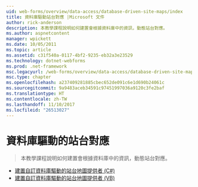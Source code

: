 ```yaml
---
uid: web-forms/overview/data-access/database-driven-site-maps/index
title: 資料庫驅動站台對應 |Microsoft 文件
author: rick-anderson
description: 本教學課程說明如何建置會根據資料庫中的資訊，動態站台對應。
ms.author: aspnetcontent
manager: wpickett
ms.date: 10/05/2011
ms.topic: article
ms.assetid: c31f540a-0117-4bf2-9235-eb32a3e23529
ms.technology: dotnet-webforms
ms.prod: .net-framework
msc.legacyurl: /web-forms/overview/data-access/database-driven-site-maps
msc.type: chapter
ms.openlocfilehash: a237409281885cbec652de091c6e1d690b24061c
ms.sourcegitcommit: 9a9483aceb34591c97451997036a9120c3fe2baf
ms.translationtype: HT
ms.contentlocale: zh-TW
ms.lasthandoff: 11/10/2017
ms.locfileid: "26513027"
---
```

<a name="database-driven-site-maps"></a>資料庫驅動的站台對應
====================
> 本教學課程說明如何建置會根據資料庫中的資訊，動態站台對應。


- [建置自訂資料庫驅動的站台地圖提供者 (C#)](building-a-custom-database-driven-site-map-provider-cs.md)
- [建置自訂資料庫驅動的站台地圖提供者 (VB)](building-a-custom-database-driven-site-map-provider-vb.md)
